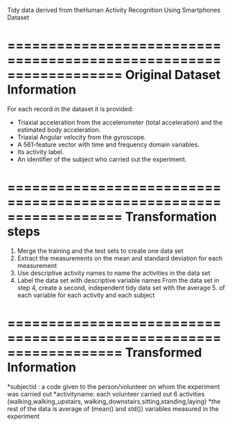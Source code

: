 Tidy data derived from theHuman Activity Recognition Using Smartphones Dataset

==================================================================
Original Dataset Information
==================================================================
For each record in the dataset it is provided: 
- Triaxial acceleration from the accelerometer (total acceleration) and the estimated body acceleration. 
- Triaxial Angular velocity from the gyroscope. 
- A 561-feature vector with time and frequency domain variables. 
- Its activity label. 
- An identifier of the subject who carried out the experiment.

==================================================================
Transformation steps
==================================================================
1. Merge the training and the test sets to create one data set
2. Extract the measurements on the mean and standard deviation for each measurement
3. Use descriptive activity names to name the activities in the data set
4. Label the data set with descriptive variable names
From the data set in step 4, create a second, independent tidy data set with the average 5. of each variable for each activity and each subject


==================================================================
Transformed Information
==================================================================
*subjectid : a code given to the person/volunteer on whom the experiment was carried out
*activityname: each volunteer carried out 6 activities (walking,walking_upstairs,
walking_downstairs,sitting,standing,laying)
*the rest of the data is average of (mean() and std()) variables measured in the experiment

